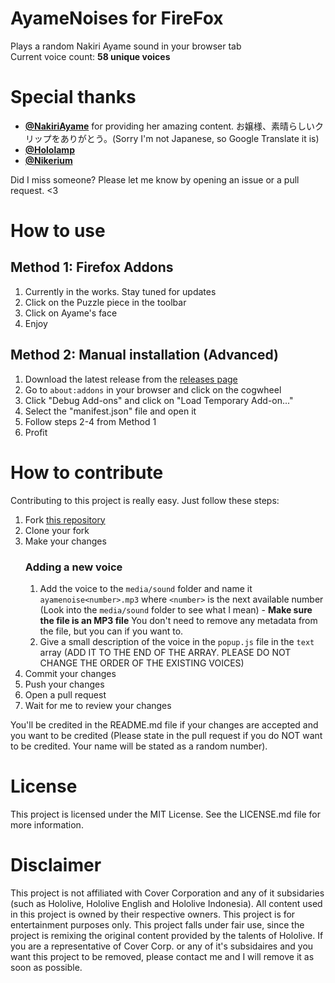 
# AyameNoises for FireFox
Plays a random Nakiri Ayame sound in your browser tab
<br>
Current voice count: **58 unique voices**
<br>
# Special thanks
- [**@NakiriAyame**](https://twitter.com/NakiriAyame) for providing her amazing content. お嬢様、素晴らしいクリップをありがとう。(Sorry I'm not Japanese, so Google Translate it is)
- [**@Hololamp**](https://www.youtube.com/channel/UCTl2VUuIQ60jHUdHCHz7ZDA)
- [**@Nikerium**](https://www.youtube.com/c/Nikerium)

Did I miss someone? Please let me know by opening an issue or a pull request. <3

# How to use
## Method 1: Firefox Addons
1. Currently in the works. Stay tuned for updates
2. Click on the Puzzle piece in the toolbar
3. Click on Ayame's face
4. Enjoy

## Method 2: Manual installation (Advanced)
1. Download the latest release from the [releases page](https://github.com/DGNVMusic/AyameNoises-Firefox/releases)
2. Go to `about:addons` in your browser and click on the cogwheel
3. Click "Debug Add-ons" and click on "Load Temporary Add-on..."
4. Select the "manifest.json" file and open it
5. Follow steps 2-4 from Method 1
6. Profit

# How to contribute
Contributing to this project is really easy. Just follow these steps:
1. Fork [this repository](https://github.com/DGNVMusic/AyameNoises/)
2. Clone your fork
3. Make your changes
   ### Adding a new voice
    1. Add the voice to the `media/sound` folder and name it `ayamenoise<number>.mp3` where `<number>` is the next available number (Look into the `media/sound` folder to see what I mean) - **Make sure the file is an MP3 file** You don't need to remove any metadata from the file, but you can if you want to.
    2. Give a small description of the voice in the `popup.js` file in the `text` array (ADD IT TO THE END OF THE ARRAY. PLEASE DO NOT CHANGE THE ORDER OF THE EXISTING VOICES)
4. Commit your changes
5. Push your changes
6. Open a pull request
7. Wait for me to review your changes

You'll be credited in the README.md file if your changes are accepted and you want to be credited (Please state in the pull request if you do NOT want to be credited. Your name will be stated as a random number).

# License
This project is licensed under the MIT License. See the LICENSE.md file for more information.

# Disclaimer
This project is not affiliated with Cover Corporation and any of it subsidaries (such as Hololive, Hololive English and Hololive Indonesia). All content used in this project is owned by their respective owners. This project is for entertainment purposes only. This project falls under fair use, since the project is remixing the original content provided by the talents of Hololive. If you are a representative of Cover Corp. or any of it's subsidaires and you want this project to be removed, please contact me and I will remove it as soon as possible.
